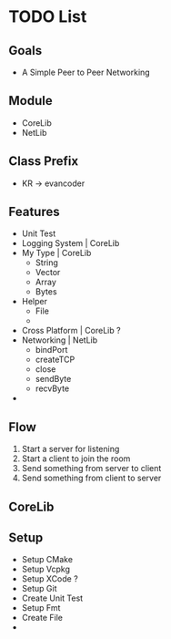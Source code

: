 # TODO List 

## Goals
- A Simple Peer to Peer Networking 

## Module 
- CoreLib 
- NetLib 

## Class Prefix 
- KR -> evancoder

## Features 
- Unit Test                 
- Logging System        | CoreLib
- My Type               | CoreLib
    - String 
    - Vector 
    - Array 
    - Bytes
- Helper
    - File
    -     
- Cross Platform        | CoreLib ? 
- Networking            | NetLib
    - bindPort
    - createTCP
    - close
    - sendByte
    - recvByte
-     

## Flow 
1. Start a server for listening 
2. Start a client to join the room 
3. Send something from server to client 
4. Send something from client to server 

## CoreLib 

## Setup 
- Setup CMake
- Setup Vcpkg
- Setup XCode ? 
- Setup Git 
- Create Unit Test 
- Setup Fmt 
- Create File 
- 

